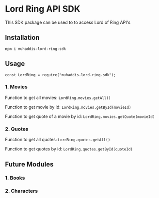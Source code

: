 # Lord Ring API SDK
This SDK package can be used to to access Lord of Ring API's

## Installation
```npm i muhaddis-lord-ring-sdk```

## Usage
```const LordRing = require("muhaddis-lord-ring-sdk");```

### 1. Movies

Function to get all movies:
```LordRing.movies.getAll()```

Function to get movie by id:
```LordRing.movies.getById(movieId)```

Function to get quote of a movie by id:
```LordRing.movies.getQuote(movieId)```

### 2. Quotes

Function to get all quotes:
```LordRing.quotes.getAll()```

Function to get quotes by id:
```LordRing.quotes.getById(quoteId)```

## Future Modules
### 1. Books
### 2. Characters